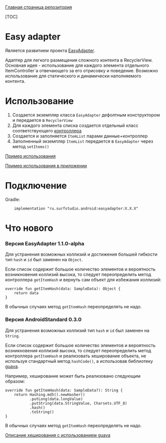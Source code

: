 [Главная страница репозитория](../../docs/main.md)

[TOC]

# Easy adapter
Является развитием проекта [EasyAdapter](https://github.com/MaksTuev/EasyAdapter).

Адаптер для легкого размещения сложного контента в RecyclerView. 
Основная идея - использование для каждого элемента отдельного ItemController`a отвечающего за его отрисовку и поведение.
Возможно использование для статического и динамически наполняемого контента.

# Использование
1. Создается экземпляр класса `EasyAdapter` дефолтным конструктором и передается в `RecyclerView`
2. Для каждого элемента списка создается отдельный класс соответствующего [контроллера](src/main/java/ru/surfstudio/android/easyadapter/controller)
3. Создается и заполняется `ItemList` парами данные+контроллер
4. Заполненный экземпляр `ItemList` передается в `EasyAdapter` через метод `setItems()`

[Пример использования](../sample)

[Пример использования в приложении](../../deprecated/network/sample)

# Подключение
Gradle:
```
    implementation "ru.surfstudio.android:easyadapter:X.X.X"
```

# Что нового
### Версия EasyAdapter 1.1.0-alpha

Для устранения возможных коллизий и достижения большей гибкости тип
`hash` и `id` был заменен на `Object`.

Если список содержит большое количество элементов и вероятность
возникновения коллизий высока, то следует переопределить метод
контроллера `getItemHash` и вернуть сам объект для избежания коллизий:

```
override fun getItemHash(data: SampleData): Object {
    return data
}
```

В обычных случаях метод `getItemHash` переопределять не надо.

### Версия AndroidStandard 0.3.0

Для устранения возможных коллизий тип ```hash``` и ```id``` был заменен на ```String```.

Если список содержит большое количество элементов и вероятность возникновения коллизий высока,
то следует переопределить метод контроллера ```getItemHash``` и реализовать хеширование объекта,
не используя стандартный метод ```hashCode()```, а использовав библиотеку [guava](https://github.com/google/guava).

Например, хеширование может быть реализовано следующим образом:
```
override fun getItemHash(data: SampleData?): String {
    return Hashing.md5().newHasher()
           .putLong(data.longValue)
           .putString(data.StringValue, Charsets.UTF_8)
           .hash()
           .toString()
}
```

В обычных случаях метод ```getItemHash``` переопределять не надо.

[Описание хеширования с использованием guava](https://github.com/google/guava/wiki/HashingExplained)